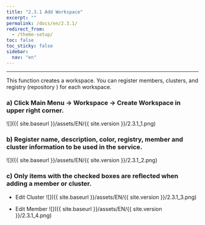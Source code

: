 ```yaml
---
title: "2.3.1 Add Workspace"
excerpt: ""
permalink: /docs/en/2.3.1/
redirect_from:
  - /theme-setup/
toc: false
toc_sticky: false
sidebar:
  nav: "en"
---
```



---
This function creates a workspace. You can register members, clusters, and registry (repository ) for each workspace.

### a\) Click Main Menu → Workspace → Create Workspace in upper right corner.
![]({{ site.baseurl }}/assets/EN/{{ site.version }}/2.3.1_1.png)

### b\) Register name, description, color, registry, member and cluster information to be used in the service.
![]({{ site.baseurl }}/assets/EN/{{ site.version }}/2.3.1_2.png)

### c\) Only items with the checked boxes are reflected when adding a member or cluster.

* Edit Cluster
![]({{ site.baseurl }}/assets/EN/{{ site.version }}/2.3.1_3.png)

* Edit Member
![]({{ site.baseurl }}/assets/EN/{{ site.version }}/2.3.1_4.png)
